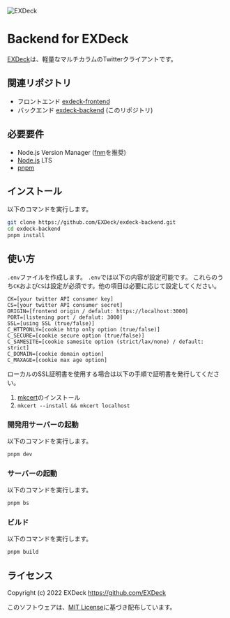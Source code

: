 ![EXDeck](https://user-images.githubusercontent.com/66313777/128413639-b654dffb-e0e7-497a-b376-2c6eb4da5998.gif)

# Backend for EXDeck

[EXDeck](https://exdeck.jp/)は、軽量なマルチカラムのTwitterクライアントです。

## 関連リポジトリ

- フロントエンド [exdeck-frontend](https://github.com/EXDeck/exdeck-frontend)
- バックエンド [exdeck-backend](https://github.com/EXDeck/exdeck-backend) (このリポジトリ)

## 必要要件

- Node.js Version Manager ([fnm](https://fnm.vercel.app/)を推奨)
- [Node.js](https://nodejs.org/) LTS
- [pnpm](https://pnpm.io/)

## インストール

以下のコマンドを実行します。

```sh
git clone https://github.com/EXDeck/exdeck-backend.git
cd exdeck-backend
pnpm install
```

## 使い方

`.env`ファイルを作成します。
`.env`では以下の内容が設定可能です。
これらのうち`CK`および`CS`は設定が必須です。他の項目は必要に応じて設定してください。

```
CK=[your twitter API consumer key]
CS=[your twitter API consumer secret]
ORIGIN=[frontend origin / defalut: https://localhost:3000]
PORT=[listening port / defalut: 3000]
SSL=[using SSL (true/false)]
C_HTTPONLY=[cookie http only option (true/false)]
C_SECURE=[cookie secure option (true/false)]
C_SAMESITE=[cookie samesite option (strict/lax/none) / default: strict]
C_DOMAIN=[cookie domain option]
C_MAXAGE=[cookie max age option]
```

ローカルのSSL証明書を使用する場合は以下の手順で証明書を発行してください。

1. [mkcert](https://github.com/FiloSottile/mkcert)のインストール
2. `mkcert --install && mkcert localhost`

### 開発用サーバーの起動

以下のコマンドを実行します。

```sh
pnpm dev
```

### サーバーの起動

以下のコマンドを実行します。

```sh
pnpm bs
```

### ビルド

以下のコマンドを実行します。

```sh
pnpm build
```

## ライセンス

Copyright (c) 2022 EXDeck <https://github.com/EXDeck>

このソフトウェアは、[MIT License](./LICENSE)に基づき配布しています。

